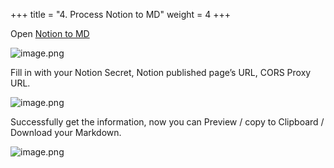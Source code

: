 +++
title = "4. Process Notion to MD"
weight = 4
+++


Open [Notion to MD](https://notion-to-md.bamidev.com/)


![image.png](/images/002-ii-level-1-notion-to-md/11-877937-image.png)


Fill in with your Notion Secret, Notion published page’s URL, CORS Proxy URL.


![image.png](/images/002-ii-level-1-notion-to-md/11-857920-image.png)


Successfully get the information, now you can Preview / copy to Clipboard / Download your Markdown.


![image.png](/images/002-ii-level-1-notion-to-md/11-436601-image.png)


